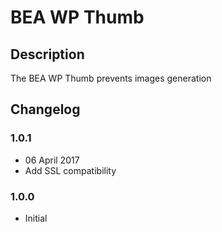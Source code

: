 # BEA WP Thumb #

## Description ##

The BEA WP Thumb prevents images generation
 
## Changelog ##

### 1.0.1
* 06 April 2017
* Add SSL compatibility

### 1.0.0
* Initial

